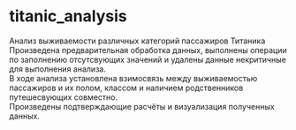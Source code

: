 # titanic_analysis
Анализ выживаемости различных категорий пассажиров Титаника<br>
Произведена предварительная обработка данных, выполнены операции по заполнению отсутсвующих значений и удалены данные некритичные для выполнения анализа.<br>
В ходе анализа установлена взимосвязь между выживаемостью пассажиров и их полом, классом и наличием родственников путешесвующих совместно.<br>
Произведены подтверждающие расчёты и визуализация полученных данных.
